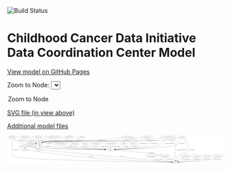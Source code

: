<link rel='stylesheet' href="assets/style.css">
<link rel='stylesheet' href="https://unpkg.com/leaflet@1.5.1/dist/leaflet.css" integrity="sha512-xwE/Az9zrjBIphAcBb3F6JVqxf46+CDLwfLMHloNu6KEQCAWi6HcDUbeOfBIptF7tcCzusKFjFw2yuvEpDL9wQ==" crossorigin="">
<script type="text/javascript" src="https://code.jquery.com/jquery-3.2.1.min.js"></script>
<script type="text/javascript"  src="https://unpkg.com/leaflet@1.5.1/dist/leaflet.js"></script>
<script type="text/javascript" src="assets/actions.js"></script>

![Build Status](https://github.com/CBIIT/ccdi-dcc-model/actions/workflows/model-test-and-deploy.yml/badge.svg)

# Childhood Cancer Data Initiative Data Coordination Center Model

[View model on GitHub Pages](https://cbiit.github.io/ccdi-dcc-model/)



Zoom to Node: <select id="node_select">
  <option value="">Zoom to Node</option>
</select>
<div id="model"></div>

<p>
<a href="./model-desc/ccdi-dcc-model.svg">SVG file (in view above)</a>
<p>
<a href="./model-desc">Additional model files</a>
<div id='graph' style='display:off;'>
<svg width="2977pt" height="392pt"
 viewBox="0.00 0.00 2976.84 392.00" xmlns="http://www.w3.org/2000/svg" xmlns:xlink="http://www.w3.org/1999/xlink">
<g id="graph0" class="graph" transform="scale(1 1) rotate(0) translate(4 388)">
<title>Perl</title>
<polygon fill="#ffffff" stroke="transparent" points="-4,4 -4,-388 2972.8379,-388 2972.8379,4 -4,4"/>
<!-- diagnosis -->
<g id="node1" class="node">
<title>diagnosis</title>
<ellipse fill="none" stroke="#000000" cx="1019.6442" cy="-366" rx="54.6905" ry="18"/>
<text text-anchor="middle" x="1019.6442" y="-362.3" font-family="Times,serif" font-size="14.00" fill="#000000">diagnosis</text>
</g>
<!-- participant -->
<g id="node5" class="node">
<title>participant</title>
<ellipse fill="none" stroke="#000000" cx="1413.6442" cy="-192" rx="62.2891" ry="18"/>
<text text-anchor="middle" x="1413.6442" y="-188.3" font-family="Times,serif" font-size="14.00" fill="#000000">participant</text>
</g>
<!-- diagnosis&#45;&gt;participant -->
<g id="edge25" class="edge">
<title>diagnosis&#45;&gt;participant</title>
<path fill="none" stroke="#000000" d="M1025.3537,-347.6172C1027.5025,-336.7104 1027.756,-323.414 1019.6442,-315 981.6768,-275.6182 565.6115,-336.3818 527.6442,-297 516.5392,-285.4813 517.1062,-273.0395 527.6442,-261 554.3596,-230.4779 1135.221,-203.534 1341.6457,-194.8909"/>
<polygon fill="#000000" stroke="#000000" points="1341.93,-198.3822 1351.7756,-194.4689 1341.6385,-191.3882 1341.93,-198.3822"/>
<text text-anchor="middle" x="572.1442" y="-275.3" font-family="Times,serif" font-size="14.00" fill="#000000">of_diagnosis</text>
</g>
<!-- sample -->
<g id="node14" class="node">
<title>sample</title>
<ellipse fill="none" stroke="#000000" cx="438.6442" cy="-279" rx="44.393" ry="18"/>
<text text-anchor="middle" x="438.6442" y="-275.3" font-family="Times,serif" font-size="14.00" fill="#000000">sample</text>
</g>
<!-- diagnosis&#45;&gt;sample -->
<g id="edge24" class="edge">
<title>diagnosis&#45;&gt;sample</title>
<path fill="none" stroke="#000000" d="M982.1158,-352.6757C965.9552,-346.4673 947.0447,-338.5621 930.6442,-330 919.8257,-324.3521 919.2634,-318.7326 907.6442,-315 820.6043,-287.0386 586.7107,-312.678 496.6442,-297 491.8337,-296.1626 486.8655,-295.0391 481.9541,-293.7605"/>
<polygon fill="#000000" stroke="#000000" points="482.5959,-290.305 472.0213,-290.9597 480.6962,-297.0423 482.5959,-290.305"/>
<text text-anchor="middle" x="975.1442" y="-318.8" font-family="Times,serif" font-size="14.00" fill="#000000">of_diagnosis</text>
</g>
<!-- methylation_array_file -->
<g id="node2" class="node">
<title>methylation_array_file</title>
<ellipse fill="none" stroke="#000000" cx="632.6442" cy="-366" rx="115.8798" ry="18"/>
<text text-anchor="middle" x="632.6442" y="-362.3" font-family="Times,serif" font-size="14.00" fill="#000000">methylation_array_file</text>
</g>
<!-- methylation_array_file&#45;&gt;sample -->
<g id="edge6" class="edge">
<title>methylation_array_file&#45;&gt;sample</title>
<path fill="none" stroke="#000000" d="M600.8308,-348.645C590.4829,-342.8567 578.9996,-336.28 568.6442,-330 558.2091,-323.6717 556.6267,-320.3218 545.6442,-315 534.3664,-309.5351 507.6557,-300.5468 483.7448,-292.9189"/>
<polygon fill="#000000" stroke="#000000" points="484.6588,-289.5371 474.0687,-289.8562 482.5464,-296.2108 484.6588,-289.5371"/>
<text text-anchor="middle" x="660.1442" y="-318.8" font-family="Times,serif" font-size="14.00" fill="#000000">of_methylation_array_file</text>
</g>
<!-- sequencing_file -->
<g id="node3" class="node">
<title>sequencing_file</title>
<ellipse fill="none" stroke="#000000" cx="849.6442" cy="-366" rx="83.3857" ry="18"/>
<text text-anchor="middle" x="849.6442" y="-362.3" font-family="Times,serif" font-size="14.00" fill="#000000">sequencing_file</text>
</g>
<!-- sequencing_file&#45;&gt;sample -->
<g id="edge17" class="edge">
<title>sequencing_file&#45;&gt;sample</title>
<path fill="none" stroke="#000000" d="M813.2971,-349.7222C800.8602,-343.8462 786.9785,-336.9433 774.6442,-330 764.0094,-324.0134 763.2125,-318.8874 751.6442,-315 643.947,-278.8092 608.3062,-317.9768 496.6442,-297 491.8453,-296.0985 486.8845,-294.934 481.9775,-293.6313"/>
<polygon fill="#000000" stroke="#000000" points="482.626,-290.1769 472.0497,-290.803 480.708,-296.909 482.626,-290.1769"/>
<text text-anchor="middle" x="841.1442" y="-318.8" font-family="Times,serif" font-size="14.00" fill="#000000">of_sequencing_file</text>
</g>
<!-- treatment_response -->
<g id="node4" class="node">
<title>treatment_response</title>
<ellipse fill="none" stroke="#000000" cx="730.6442" cy="-279" rx="104.7816" ry="18"/>
<text text-anchor="middle" x="730.6442" y="-275.3" font-family="Times,serif" font-size="14.00" fill="#000000">treatment_response</text>
</g>
<!-- treatment_response&#45;&gt;participant -->
<g id="edge4" class="edge">
<title>treatment_response&#45;&gt;participant</title>
<path fill="none" stroke="#000000" d="M751.2487,-261.2021C766.1306,-249.4875 787.2912,-235.0585 808.6442,-228 858.0234,-211.6771 1191.9771,-199.0946 1341.5033,-194.2107"/>
<polygon fill="#000000" stroke="#000000" points="1341.6312,-197.7085 1351.5125,-193.8863 1341.4043,-190.7122 1341.6312,-197.7085"/>
<text text-anchor="middle" x="891.6442" y="-231.8" font-family="Times,serif" font-size="14.00" fill="#000000">of_treatment_response</text>
</g>
<!-- consent_group -->
<g id="node6" class="node">
<title>consent_group</title>
<ellipse fill="none" stroke="#000000" cx="2166.6442" cy="-105" rx="79.0865" ry="18"/>
<text text-anchor="middle" x="2166.6442" y="-101.3" font-family="Times,serif" font-size="14.00" fill="#000000">consent_group</text>
</g>
<!-- participant&#45;&gt;consent_group -->
<g id="edge32" class="edge">
<title>participant&#45;&gt;consent_group</title>
<path fill="none" stroke="#000000" d="M1474.4153,-187.7063C1591.6974,-178.9755 1857.2292,-157.0472 2078.6442,-123 2085.3753,-121.9649 2092.3708,-120.7592 2099.3447,-119.4711"/>
<polygon fill="#000000" stroke="#000000" points="2100.3443,-122.8438 2109.5133,-117.5353 2099.0352,-115.9673 2100.3443,-122.8438"/>
<text text-anchor="middle" x="1983.1442" y="-144.8" font-family="Times,serif" font-size="14.00" fill="#000000">of_participant</text>
</g>
<!-- study -->
<g id="node28" class="node">
<title>study</title>
<ellipse fill="none" stroke="#000000" cx="2308.6442" cy="-18" rx="36.2938" ry="18"/>
<text text-anchor="middle" x="2308.6442" y="-14.3" font-family="Times,serif" font-size="14.00" fill="#000000">study</text>
</g>
<!-- consent_group&#45;&gt;study -->
<g id="edge26" class="edge">
<title>consent_group&#45;&gt;study</title>
<path fill="none" stroke="#000000" d="M2161.9354,-86.6546C2160.3469,-76.0329 2160.4931,-63.0223 2167.6442,-54 2179.5142,-39.0239 2226.5921,-29.1764 2263.1223,-23.6257"/>
<polygon fill="#000000" stroke="#000000" points="2263.7158,-27.0763 2273.1079,-22.1734 2262.7083,-20.1492 2263.7158,-27.0763"/>
<text text-anchor="middle" x="2231.1442" y="-57.8" font-family="Times,serif" font-size="14.00" fill="#000000">of_consent_group</text>
</g>
<!-- radiology_file -->
<g id="node7" class="node">
<title>radiology_file</title>
<ellipse fill="none" stroke="#000000" cx="926.6442" cy="-279" rx="73.387" ry="18"/>
<text text-anchor="middle" x="926.6442" y="-275.3" font-family="Times,serif" font-size="14.00" fill="#000000">radiology_file</text>
</g>
<!-- radiology_file&#45;&gt;participant -->
<g id="edge34" class="edge">
<title>radiology_file&#45;&gt;participant</title>
<path fill="none" stroke="#000000" d="M949.0741,-261.6714C965.462,-250.0146 988.7355,-235.4614 1011.6442,-228 1071.006,-208.6657 1242.5021,-198.805 1341.2644,-194.597"/>
<polygon fill="#000000" stroke="#000000" points="1341.6229,-198.0852 1351.4683,-194.1713 1341.3311,-191.0913 1341.6229,-198.0852"/>
<text text-anchor="middle" x="1070.6442" y="-231.8" font-family="Times,serif" font-size="14.00" fill="#000000">of_radiology_file</text>
</g>
<!-- study_personnel -->
<g id="node8" class="node">
<title>study_personnel</title>
<ellipse fill="none" stroke="#000000" cx="1982.6442" cy="-105" rx="87.1846" ry="18"/>
<text text-anchor="middle" x="1982.6442" y="-101.3" font-family="Times,serif" font-size="14.00" fill="#000000">study_personnel</text>
</g>
<!-- study_personnel&#45;&gt;study -->
<g id="edge12" class="edge">
<title>study_personnel&#45;&gt;study</title>
<path fill="none" stroke="#000000" d="M1990.2794,-86.8883C1996.0666,-75.5058 2005.1646,-61.5864 2017.6442,-54 2057.6531,-29.6783 2190.4183,-21.7219 2261.9785,-19.17"/>
<polygon fill="#000000" stroke="#000000" points="2262.1971,-22.6647 2272.0741,-18.8314 2261.9624,-15.6686 2262.1971,-22.6647"/>
<text text-anchor="middle" x="2087.1442" y="-57.8" font-family="Times,serif" font-size="14.00" fill="#000000">of_study_personnel</text>
</g>
<!-- pdx -->
<g id="node9" class="node">
<title>pdx</title>
<ellipse fill="none" stroke="#000000" cx="438.6442" cy="-192" rx="27.8951" ry="18"/>
<text text-anchor="middle" x="438.6442" y="-188.3" font-family="Times,serif" font-size="14.00" fill="#000000">pdx</text>
</g>
<!-- pdx&#45;&gt;sample -->
<g id="edge21" class="edge">
<title>pdx&#45;&gt;sample</title>
<path fill="none" stroke="#000000" d="M438.6442,-210.0034C438.6442,-221.7801 438.6442,-237.4102 438.6442,-250.8156"/>
<polygon fill="#000000" stroke="#000000" points="435.1443,-250.9735 438.6442,-260.9735 442.1443,-250.9736 435.1443,-250.9735"/>
<text text-anchor="middle" x="462.6442" y="-231.8" font-family="Times,serif" font-size="14.00" fill="#000000">of_pdx</text>
</g>
<!-- pdx&#45;&gt;study -->
<g id="edge20" class="edge">
<title>pdx&#45;&gt;study</title>
<path fill="none" stroke="#000000" d="M466.5299,-189.4053C675.6852,-169.9438 1997.9275,-46.9116 2262.5725,-22.2869"/>
<polygon fill="#000000" stroke="#000000" points="2262.9751,-25.7646 2272.6078,-21.3531 2262.3265,-18.7947 2262.9751,-25.7646"/>
<text text-anchor="middle" x="1582.6442" y="-101.3" font-family="Times,serif" font-size="14.00" fill="#000000">of_pdx</text>
</g>
<!-- survival -->
<g id="node10" class="node">
<title>survival</title>
<ellipse fill="none" stroke="#000000" cx="1066.6442" cy="-279" rx="48.1917" ry="18"/>
<text text-anchor="middle" x="1066.6442" y="-275.3" font-family="Times,serif" font-size="14.00" fill="#000000">survival</text>
</g>
<!-- survival&#45;&gt;participant -->
<g id="edge30" class="edge">
<title>survival&#45;&gt;participant</title>
<path fill="none" stroke="#000000" d="M1091.9517,-263.6602C1112.2482,-252.0613 1141.8396,-236.6961 1169.6442,-228 1226.207,-210.3095 1292.9296,-201.2249 1342.2931,-196.6115"/>
<polygon fill="#000000" stroke="#000000" points="1342.905,-200.0709 1352.5533,-195.6935 1342.2811,-193.0987 1342.905,-200.0709"/>
<text text-anchor="middle" x="1209.1442" y="-231.8" font-family="Times,serif" font-size="14.00" fill="#000000">of_survival</text>
</g>
<!-- generic_file -->
<g id="node11" class="node">
<title>generic_file</title>
<ellipse fill="none" stroke="#000000" cx="65.6442" cy="-366" rx="65.7887" ry="18"/>
<text text-anchor="middle" x="65.6442" y="-362.3" font-family="Times,serif" font-size="14.00" fill="#000000">generic_file</text>
</g>
<!-- generic_file&#45;&gt;participant -->
<g id="edge29" class="edge">
<title>generic_file&#45;&gt;participant</title>
<path fill="none" stroke="#000000" d="M79.5133,-348.0366C88.5649,-337.2877 101.1715,-324.0099 114.6442,-315 120.1498,-311.3181 330.1575,-229.3383 336.6442,-228 434.2007,-207.8731 1114.8529,-196.3185 1340.8781,-193.0032"/>
<polygon fill="#000000" stroke="#000000" points="1341.0258,-196.5015 1350.9737,-192.8562 1340.9238,-189.5023 1341.0258,-196.5015"/>
<text text-anchor="middle" x="300.6442" y="-275.3" font-family="Times,serif" font-size="14.00" fill="#000000">of_generic_file</text>
</g>
<!-- generic_file&#45;&gt;sample -->
<g id="edge27" class="edge">
<title>generic_file&#45;&gt;sample</title>
<path fill="none" stroke="#000000" d="M88.1568,-348.9179C104.5837,-337.3773 127.8697,-322.8616 150.6442,-315 152.0284,-314.5222 303.4221,-295.7361 386.1209,-285.497"/>
<polygon fill="#000000" stroke="#000000" points="386.6002,-288.9645 396.0944,-284.2624 385.7402,-282.0175 386.6002,-288.9645"/>
<text text-anchor="middle" x="203.6442" y="-318.8" font-family="Times,serif" font-size="14.00" fill="#000000">of_generic_file</text>
</g>
<!-- generic_file&#45;&gt;study -->
<g id="edge28" class="edge">
<title>generic_file&#45;&gt;study</title>
<path fill="none" stroke="#000000" d="M65.6442,-347.6694C65.6442,-330.0629 65.6442,-302.7135 65.6442,-279 65.6442,-279 65.6442,-279 65.6442,-105 65.6442,-48.0139 1939.1746,-22.5218 2261.662,-18.556"/>
<polygon fill="#000000" stroke="#000000" points="2262.0887,-22.0512 2272.0452,-18.4292 2262.0031,-15.0517 2262.0887,-22.0512"/>
<text text-anchor="middle" x="118.6442" y="-188.3" font-family="Times,serif" font-size="14.00" fill="#000000">of_generic_file</text>
</g>
<!-- study_funding -->
<g id="node12" class="node">
<title>study_funding</title>
<ellipse fill="none" stroke="#000000" cx="2451.6442" cy="-105" rx="77.1866" ry="18"/>
<text text-anchor="middle" x="2451.6442" y="-101.3" font-family="Times,serif" font-size="14.00" fill="#000000">study_funding</text>
</g>
<!-- study_funding&#45;&gt;study -->
<g id="edge33" class="edge">
<title>study_funding&#45;&gt;study</title>
<path fill="none" stroke="#000000" d="M2423.7329,-88.019C2399.844,-73.4852 2365.4576,-52.5648 2340.4974,-37.3792"/>
<polygon fill="#000000" stroke="#000000" points="2342.1272,-34.2739 2331.7649,-32.0664 2338.4888,-40.2542 2342.1272,-34.2739"/>
<text text-anchor="middle" x="2450.6442" y="-57.8" font-family="Times,serif" font-size="14.00" fill="#000000">of_study_funding</text>
</g>
<!-- publication -->
<g id="node13" class="node">
<title>publication</title>
<ellipse fill="none" stroke="#000000" cx="2609.6442" cy="-105" rx="63.0888" ry="18"/>
<text text-anchor="middle" x="2609.6442" y="-101.3" font-family="Times,serif" font-size="14.00" fill="#000000">publication</text>
</g>
<!-- publication&#45;&gt;study -->
<g id="edge22" class="edge">
<title>publication&#45;&gt;study</title>
<path fill="none" stroke="#000000" d="M2584.6531,-88.3185C2566.5107,-76.9666 2540.9783,-62.512 2516.6442,-54 2462.9552,-35.2199 2397.9142,-25.9792 2355.0194,-21.6138"/>
<polygon fill="#000000" stroke="#000000" points="2355.1706,-18.1122 2344.8795,-20.6308 2354.4951,-25.0795 2355.1706,-18.1122"/>
<text text-anchor="middle" x="2599.6442" y="-57.8" font-family="Times,serif" font-size="14.00" fill="#000000">of_publication</text>
</g>
<!-- sample&#45;&gt;participant -->
<g id="edge3" class="edge">
<title>sample&#45;&gt;participant</title>
<path fill="none" stroke="#000000" d="M460.2019,-263.2797C480.344,-248.6622 507.7439,-228.9872 510.6442,-228 588.2009,-201.6019 1140.3109,-194.3153 1340.9776,-192.5271"/>
<polygon fill="#000000" stroke="#000000" points="1341.1524,-196.0258 1351.1215,-192.4387 1341.0913,-189.026 1341.1524,-196.0258"/>
<text text-anchor="middle" x="547.1442" y="-231.8" font-family="Times,serif" font-size="14.00" fill="#000000">of_sample</text>
</g>
<!-- sample&#45;&gt;pdx -->
<g id="edge1" class="edge">
<title>sample&#45;&gt;pdx</title>
<path fill="none" stroke="#000000" d="M397.2989,-272.3914C364.726,-265.2712 327.3181,-251.6457 343.6442,-228 350.7029,-217.7766 378.761,-207.9034 402.5693,-201.0907"/>
<polygon fill="#000000" stroke="#000000" points="403.7309,-204.4011 412.4391,-198.3663 401.8683,-197.6534 403.7309,-204.4011"/>
<text text-anchor="middle" x="380.1442" y="-231.8" font-family="Times,serif" font-size="14.00" fill="#000000">of_sample</text>
</g>
<!-- cell_line -->
<g id="node24" class="node">
<title>cell_line</title>
<ellipse fill="none" stroke="#000000" cx="238.6442" cy="-192" rx="49.2915" ry="18"/>
<text text-anchor="middle" x="238.6442" y="-188.3" font-family="Times,serif" font-size="14.00" fill="#000000">cell_line</text>
</g>
<!-- sample&#45;&gt;cell_line -->
<g id="edge2" class="edge">
<title>sample&#45;&gt;cell_line</title>
<path fill="none" stroke="#000000" d="M395.6965,-274.5268C350.7267,-269.0944 283.8765,-258.6685 263.6442,-243 256.0538,-237.1218 250.6209,-228.3383 246.8024,-219.7094"/>
<polygon fill="#000000" stroke="#000000" points="250.0011,-218.276 243.148,-210.1961 243.4667,-220.7861 250.0011,-218.276"/>
<text text-anchor="middle" x="300.1442" y="-231.8" font-family="Times,serif" font-size="14.00" fill="#000000">of_sample</text>
</g>
<!-- medical_history -->
<g id="node15" class="node">
<title>medical_history</title>
<ellipse fill="none" stroke="#000000" cx="1217.6442" cy="-279" rx="85.2851" ry="18"/>
<text text-anchor="middle" x="1217.6442" y="-275.3" font-family="Times,serif" font-size="14.00" fill="#000000">medical_history</text>
</g>
<!-- medical_history&#45;&gt;participant -->
<g id="edge5" class="edge">
<title>medical_history&#45;&gt;participant</title>
<path fill="none" stroke="#000000" d="M1233.1134,-260.9968C1243.5236,-249.9543 1258.1401,-236.3735 1273.6442,-228 1296.3511,-215.7364 1323.4053,-207.5164 1347.6504,-202.0702"/>
<polygon fill="#000000" stroke="#000000" points="1348.4416,-205.4802 1357.493,-199.9737 1346.9832,-198.6338 1348.4416,-205.4802"/>
<text text-anchor="middle" x="1341.6442" y="-231.8" font-family="Times,serif" font-size="14.00" fill="#000000">of_medical_history</text>
</g>
<!-- genetic_analysis -->
<g id="node16" class="node">
<title>genetic_analysis</title>
<ellipse fill="none" stroke="#000000" cx="1656.6442" cy="-366" rx="87.9851" ry="18"/>
<text text-anchor="middle" x="1656.6442" y="-362.3" font-family="Times,serif" font-size="14.00" fill="#000000">genetic_analysis</text>
</g>
<!-- genetic_analysis&#45;&gt;participant -->
<g id="edge39" class="edge">
<title>genetic_analysis&#45;&gt;participant</title>
<path fill="none" stroke="#000000" d="M1709.9484,-351.6505C1737.8835,-341.2306 1769.8954,-324.0921 1787.6442,-297 1804.4777,-271.3049 1812.3099,-250.7274 1791.6442,-228 1771.5255,-205.8742 1590.0117,-197.0275 1486.0105,-193.7515"/>
<polygon fill="#000000" stroke="#000000" points="1485.9898,-190.2493 1475.8876,-193.4425 1485.7761,-197.2461 1485.9898,-190.2493"/>
<text text-anchor="middle" x="1873.6442" y="-275.3" font-family="Times,serif" font-size="14.00" fill="#000000">of_genetic_analysis</text>
</g>
<!-- genetic_analysis&#45;&gt;sample -->
<g id="edge40" class="edge">
<title>genetic_analysis&#45;&gt;sample</title>
<path fill="none" stroke="#000000" d="M1576.786,-358.3739C1456.8122,-347.1872 1222.873,-326.4221 1023.6442,-315 906.6569,-308.293 612.183,-316.5395 496.6442,-297 491.8297,-296.1858 486.859,-295.0771 481.9461,-293.8071"/>
<polygon fill="#000000" stroke="#000000" points="482.5855,-290.3513 472.0116,-291.0163 480.6924,-297.0904 482.5855,-290.3513"/>
<text text-anchor="middle" x="1302.6442" y="-318.8" font-family="Times,serif" font-size="14.00" fill="#000000">of_genetic_analysis</text>
</g>
<!-- clinical_measure_file -->
<g id="node17" class="node">
<title>clinical_measure_file</title>
<ellipse fill="none" stroke="#000000" cx="2210.6442" cy="-366" rx="108.5808" ry="18"/>
<text text-anchor="middle" x="2210.6442" y="-362.3" font-family="Times,serif" font-size="14.00" fill="#000000">clinical_measure_file</text>
</g>
<!-- clinical_measure_file&#45;&gt;participant -->
<g id="edge37" class="edge">
<title>clinical_measure_file&#45;&gt;participant</title>
<path fill="none" stroke="#000000" d="M2196.084,-348.1264C2175.3801,-324.054 2134.9918,-281.8357 2090.6442,-261 1984.8747,-211.3068 1638.2886,-197.2114 1486.2412,-193.3715"/>
<polygon fill="#000000" stroke="#000000" points="1486.1565,-189.8685 1476.0738,-193.1228 1485.9852,-196.8664 1486.1565,-189.8685"/>
<text text-anchor="middle" x="2230.6442" y="-275.3" font-family="Times,serif" font-size="14.00" fill="#000000">of_clinical_measure_file</text>
</g>
<!-- clinical_measure_file&#45;&gt;sample -->
<g id="edge36" class="edge">
<title>clinical_measure_file&#45;&gt;sample</title>
<path fill="none" stroke="#000000" d="M2124.9056,-354.9219C2025.8175,-342.6535 1857.754,-323.4881 1712.6442,-315 1577.7488,-307.1094 630.0899,-318.2426 496.6442,-297 491.6317,-296.2021 486.4534,-295.0677 481.3489,-293.7517"/>
<polygon fill="#000000" stroke="#000000" points="482.2605,-290.3724 471.6866,-291.0377 480.3675,-297.1116 482.2605,-290.3724"/>
<text text-anchor="middle" x="1976.6442" y="-318.8" font-family="Times,serif" font-size="14.00" fill="#000000">of_clinical_measure_file</text>
</g>
<!-- clinical_measure_file&#45;&gt;study -->
<g id="edge38" class="edge">
<title>clinical_measure_file&#45;&gt;study</title>
<path fill="none" stroke="#000000" d="M2274.963,-351.479C2287.3209,-346.3256 2299.3033,-339.3715 2308.6442,-330 2319.6614,-318.9467 2317.9364,-312.3696 2320.6442,-297 2323.4202,-281.2427 2322.4888,-276.8933 2320.6442,-261 2317.9596,-237.8696 2311.3287,-233.1304 2308.6442,-210 2301.9286,-152.1384 2304.3814,-83.8059 2306.6148,-46.2593"/>
<polygon fill="#000000" stroke="#000000" points="2310.1203,-46.2816 2307.2607,-36.08 2303.1344,-45.8383 2310.1203,-46.2816"/>
<text text-anchor="middle" x="2394.6442" y="-188.3" font-family="Times,serif" font-size="14.00" fill="#000000">of_clinical_measure_file</text>
</g>
<!-- study_arm -->
<g id="node18" class="node">
<title>study_arm</title>
<ellipse fill="none" stroke="#000000" cx="2750.6442" cy="-105" rx="59.5901" ry="18"/>
<text text-anchor="middle" x="2750.6442" y="-101.3" font-family="Times,serif" font-size="14.00" fill="#000000">study_arm</text>
</g>
<!-- study_arm&#45;&gt;study -->
<g id="edge8" class="edge">
<title>study_arm&#45;&gt;study</title>
<path fill="none" stroke="#000000" d="M2726.1319,-88.5634C2707.3878,-76.8632 2680.4583,-61.8723 2654.6442,-54 2599.912,-37.3087 2436.6318,-25.6029 2355.4867,-20.6472"/>
<polygon fill="#000000" stroke="#000000" points="2355.2631,-17.1275 2345.0709,-20.0207 2354.8427,-24.1149 2355.2631,-17.1275"/>
<text text-anchor="middle" x="2738.1442" y="-57.8" font-family="Times,serif" font-size="14.00" fill="#000000">of_study_arm</text>
</g>
<!-- cytogenomic_file -->
<g id="node19" class="node">
<title>cytogenomic_file</title>
<ellipse fill="none" stroke="#000000" cx="238.6442" cy="-366" rx="89.8845" ry="18"/>
<text text-anchor="middle" x="238.6442" y="-362.3" font-family="Times,serif" font-size="14.00" fill="#000000">cytogenomic_file</text>
</g>
<!-- cytogenomic_file&#45;&gt;sample -->
<g id="edge7" class="edge">
<title>cytogenomic_file&#45;&gt;sample</title>
<path fill="none" stroke="#000000" d="M247.3508,-348.0159C253.6799,-336.8361 263.2939,-323.0962 275.6442,-315 293.7423,-303.1357 346.1975,-292.8624 386.7645,-286.3614"/>
<polygon fill="#000000" stroke="#000000" points="387.4556,-289.796 396.7938,-284.7913 386.3728,-282.8802 387.4556,-289.796"/>
<text text-anchor="middle" x="347.1442" y="-318.8" font-family="Times,serif" font-size="14.00" fill="#000000">of_cytogenomic_file</text>
</g>
<!-- pathology_file -->
<g id="node20" class="node">
<title>pathology_file</title>
<ellipse fill="none" stroke="#000000" cx="422.6442" cy="-366" rx="76.0865" ry="18"/>
<text text-anchor="middle" x="422.6442" y="-362.3" font-family="Times,serif" font-size="14.00" fill="#000000">pathology_file</text>
</g>
<!-- pathology_file&#45;&gt;sample -->
<g id="edge9" class="edge">
<title>pathology_file&#45;&gt;sample</title>
<path fill="none" stroke="#000000" d="M421.3658,-347.8765C421.0799,-338.0478 421.3851,-325.7464 423.6442,-315 424.2449,-312.1425 425.0688,-309.2262 426.0238,-306.3519"/>
<polygon fill="#000000" stroke="#000000" points="429.34,-307.4788 429.6413,-296.8882 422.8014,-304.9794 429.34,-307.4788"/>
<text text-anchor="middle" x="484.6442" y="-318.8" font-family="Times,serif" font-size="14.00" fill="#000000">of_pathology_file</text>
</g>
<!-- study_admin -->
<g id="node21" class="node">
<title>study_admin</title>
<ellipse fill="none" stroke="#000000" cx="2898.6442" cy="-105" rx="70.3881" ry="18"/>
<text text-anchor="middle" x="2898.6442" y="-101.3" font-family="Times,serif" font-size="14.00" fill="#000000">study_admin</text>
</g>
<!-- study_admin&#45;&gt;study -->
<g id="edge35" class="edge">
<title>study_admin&#45;&gt;study</title>
<path fill="none" stroke="#000000" d="M2870.8518,-88.3818C2849.6545,-76.5889 2819.3155,-61.5617 2790.6442,-54 2709.3554,-32.5612 2460.0395,-22.6285 2355.5206,-19.324"/>
<polygon fill="#000000" stroke="#000000" points="2355.3805,-15.8181 2345.277,-19.0068 2355.1638,-22.8147 2355.3805,-15.8181"/>
<text text-anchor="middle" x="2887.1442" y="-57.8" font-family="Times,serif" font-size="14.00" fill="#000000">of_study_admin</text>
</g>
<!-- synonym -->
<g id="node22" class="node">
<title>synonym</title>
<ellipse fill="none" stroke="#000000" cx="2403.6442" cy="-366" rx="51.9908" ry="18"/>
<text text-anchor="middle" x="2403.6442" y="-362.3" font-family="Times,serif" font-size="14.00" fill="#000000">synonym</text>
</g>
<!-- synonym&#45;&gt;participant -->
<g id="edge16" class="edge">
<title>synonym&#45;&gt;participant</title>
<path fill="none" stroke="#000000" d="M2395.0975,-347.8516C2382.5458,-323.4603 2356.6528,-280.8737 2320.6442,-261 2248.3213,-221.0839 1688.3173,-200.323 1486.141,-194.0702"/>
<polygon fill="#000000" stroke="#000000" points="1486.0268,-190.5652 1475.9242,-193.7572 1485.8123,-197.5619 1486.0268,-190.5652"/>
<text text-anchor="middle" x="2403.1442" y="-275.3" font-family="Times,serif" font-size="14.00" fill="#000000">of_synonym</text>
</g>
<!-- synonym&#45;&gt;sample -->
<g id="edge14" class="edge">
<title>synonym&#45;&gt;sample</title>
<path fill="none" stroke="#000000" d="M2361.7704,-355.088C2351.0232,-352.5252 2339.4462,-349.9703 2328.6442,-348 2213.1847,-326.9398 2183.7344,-323.0191 2066.6442,-315 1892.596,-303.0801 668.9764,-324.138 496.6442,-297 491.6304,-296.2105 486.4513,-295.0813 481.3463,-293.7683"/>
<polygon fill="#000000" stroke="#000000" points="482.2572,-290.3887 471.6834,-291.0574 480.3663,-297.1285 482.2572,-290.3887"/>
<text text-anchor="middle" x="2262.1442" y="-318.8" font-family="Times,serif" font-size="14.00" fill="#000000">of_synonym</text>
</g>
<!-- synonym&#45;&gt;study -->
<g id="edge15" class="edge">
<title>synonym&#45;&gt;study</title>
<path fill="none" stroke="#000000" d="M2421.3396,-349.0588C2455.4611,-314.296 2523.6791,-233.198 2484.6442,-174 2452.9682,-125.9621 2408.1688,-161.7643 2365.6442,-123 2353.1523,-111.6128 2333.4626,-72.1651 2320.8035,-45.0024"/>
<polygon fill="#000000" stroke="#000000" points="2323.847,-43.2439 2316.484,-35.6257 2317.4891,-46.1727 2323.847,-43.2439"/>
<text text-anchor="middle" x="2538.1442" y="-188.3" font-family="Times,serif" font-size="14.00" fill="#000000">of_synonym</text>
</g>
<!-- family_relationship -->
<g id="node23" class="node">
<title>family_relationship</title>
<ellipse fill="none" stroke="#000000" cx="1420.6442" cy="-279" rx="100.1823" ry="18"/>
<text text-anchor="middle" x="1420.6442" y="-275.3" font-family="Times,serif" font-size="14.00" fill="#000000">family_relationship</text>
</g>
<!-- family_relationship&#45;&gt;participant -->
<g id="edge23" class="edge">
<title>family_relationship&#45;&gt;participant</title>
<path fill="none" stroke="#000000" d="M1417.074,-260.7529C1416.108,-255.0864 1415.1819,-248.8045 1414.6442,-243 1413.9746,-235.7719 1413.6312,-227.9439 1413.4739,-220.6413"/>
<polygon fill="#000000" stroke="#000000" points="1416.9716,-220.4092 1413.3601,-210.4489 1409.9721,-220.4874 1416.9716,-220.4092"/>
<text text-anchor="middle" x="1494.1442" y="-231.8" font-family="Times,serif" font-size="14.00" fill="#000000">of_family_relationship</text>
</g>
<!-- cell_line&#45;&gt;sample -->
<g id="edge10" class="edge">
<title>cell_line&#45;&gt;sample</title>
<path fill="none" stroke="#000000" d="M200.4974,-203.6888C176.8423,-212.8702 153.444,-226.7887 167.6442,-243 169.4376,-245.0474 307.9153,-262.6584 386.1946,-272.4677"/>
<polygon fill="#000000" stroke="#000000" points="385.9991,-275.9705 396.3564,-273.7397 386.8686,-269.0247 385.9991,-275.9705"/>
<text text-anchor="middle" x="208.1442" y="-231.8" font-family="Times,serif" font-size="14.00" fill="#000000">of_cell_line</text>
</g>
<!-- cell_line&#45;&gt;study -->
<g id="edge11" class="edge">
<title>cell_line&#45;&gt;study</title>
<path fill="none" stroke="#000000" d="M284.8956,-185.3242C413.9744,-166.9219 789.2175,-114.9825 1102.6442,-87 1553.3435,-46.7619 2101.0062,-25.3368 2262.0318,-19.5958"/>
<polygon fill="#000000" stroke="#000000" points="2262.2041,-23.092 2272.0739,-19.2403 2261.9564,-16.0964 2262.2041,-23.092"/>
<text text-anchor="middle" x="1143.1442" y="-101.3" font-family="Times,serif" font-size="14.00" fill="#000000">of_cell_line</text>
</g>
<!-- treatment -->
<g id="node25" class="node">
<title>treatment</title>
<ellipse fill="none" stroke="#000000" cx="1596.6442" cy="-279" rx="57.6901" ry="18"/>
<text text-anchor="middle" x="1596.6442" y="-275.3" font-family="Times,serif" font-size="14.00" fill="#000000">treatment</text>
</g>
<!-- treatment&#45;&gt;participant -->
<g id="edge13" class="edge">
<title>treatment&#45;&gt;participant</title>
<path fill="none" stroke="#000000" d="M1592.8239,-260.8967C1589.5588,-249.8143 1583.7299,-236.2266 1573.6442,-228 1559.2749,-216.2795 1518.1068,-207.1661 1481.1306,-201.0411"/>
<polygon fill="#000000" stroke="#000000" points="1481.2659,-197.5182 1470.8383,-199.3931 1480.1591,-204.4302 1481.2659,-197.5182"/>
<text text-anchor="middle" x="1631.6442" y="-231.8" font-family="Times,serif" font-size="14.00" fill="#000000">of_treatment</text>
</g>
<!-- exposure -->
<g id="node26" class="node">
<title>exposure</title>
<ellipse fill="none" stroke="#000000" cx="1725.6442" cy="-279" rx="53.0913" ry="18"/>
<text text-anchor="middle" x="1725.6442" y="-275.3" font-family="Times,serif" font-size="14.00" fill="#000000">exposure</text>
</g>
<!-- exposure&#45;&gt;participant -->
<g id="edge31" class="edge">
<title>exposure&#45;&gt;participant</title>
<path fill="none" stroke="#000000" d="M1715.2603,-260.8803C1707.7266,-249.4945 1696.454,-235.5743 1682.6442,-228 1649.6857,-209.9232 1553.312,-200.395 1485.3772,-195.7815"/>
<polygon fill="#000000" stroke="#000000" points="1485.3603,-192.273 1475.1522,-195.1094 1484.9011,-199.2579 1485.3603,-192.273"/>
<text text-anchor="middle" x="1744.1442" y="-231.8" font-family="Times,serif" font-size="14.00" fill="#000000">of_exposure</text>
</g>
<!-- laboratory_test -->
<g id="node27" class="node">
<title>laboratory_test</title>
<ellipse fill="none" stroke="#000000" cx="1917.6442" cy="-366" rx="81.7856" ry="18"/>
<text text-anchor="middle" x="1917.6442" y="-362.3" font-family="Times,serif" font-size="14.00" fill="#000000">laboratory_test</text>
</g>
<!-- laboratory_test&#45;&gt;participant -->
<g id="edge19" class="edge">
<title>laboratory_test&#45;&gt;participant</title>
<path fill="none" stroke="#000000" d="M1931.4669,-348.1647C1947.118,-325.6474 1967.961,-286.748 1947.6442,-261 1919.4161,-225.2258 1624.3707,-203.9171 1485.3552,-195.7929"/>
<polygon fill="#000000" stroke="#000000" points="1485.4035,-192.29 1475.2184,-195.2077 1485,-199.2783 1485.4035,-192.29"/>
<text text-anchor="middle" x="2021.1442" y="-275.3" font-family="Times,serif" font-size="14.00" fill="#000000">of_laboratory_test</text>
</g>
<!-- laboratory_test&#45;&gt;sample -->
<g id="edge18" class="edge">
<title>laboratory_test&#45;&gt;sample</title>
<path fill="none" stroke="#000000" d="M1845.02,-357.6816C1816.5418,-354.5106 1783.5743,-350.9521 1753.6442,-348 1586.2602,-331.4905 1544.5963,-324.0582 1376.6442,-315 1181.3316,-304.4661 689.7209,-328.2945 496.6442,-297 491.634,-296.1879 486.4571,-295.0448 481.3534,-293.7237"/>
<polygon fill="#000000" stroke="#000000" points="482.2662,-290.3447 471.6919,-291.0044 480.3696,-297.0829 482.2662,-290.3447"/>
<text text-anchor="middle" x="1643.1442" y="-318.8" font-family="Times,serif" font-size="14.00" fill="#000000">of_laboratory_test</text>
</g>
</g>
</svg>
</div>
